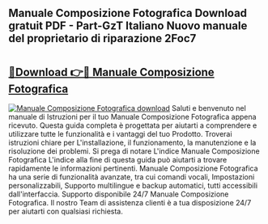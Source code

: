 ## Manuale Composizione Fotografica Download gratuit PDF - Part-GzT Italiano Nuovo manuale del proprietario di riparazione 2Foc7

# <h2><a href="http://dfc1656.blite.top/?on=Manuale+Composizione+Fotografica">🔗Download 👉🔴 Manuale Composizione Fotografica</a></h2>

[![Manuale Composizione Fotografica download](https://i.imgur.com/lujVjoI.png)](http://dfc1656.blite.top/?on=Manuale+Composizione+Fotografica)
Saluti e benvenuto nel manuale di Istruzioni per il tuo Manuale Composizione Fotografica appena ricevuto. Questa guida completa è progettata per aiutarti a comprendere e utilizzare tutte le funzionalità e i vantaggi del tuo Prodotto. Troverai istruzioni chiare per L'installazione, il funzionamento, la manutenzione e la risoluzione dei problemi. Si prega di notare L'indice Manuale Composizione Fotografica L'indice alla fine di questa guida può aiutarti a trovare rapidamente le informazioni pertinenti. Manuale Composizione Fotografica ha una serie di funzionalità avanzate, tra cui comandi vocali, Impostazioni personalizzabili, Supporto multilingue e backup automatici, tutti accessibili dall'interfaccia. Supporto disponibile 24/7 Manuale Composizione Fotografica. Il nostro Team di assistenza clienti è a tua disposizione 24/7 per aiutarti con qualsiasi richiesta.
